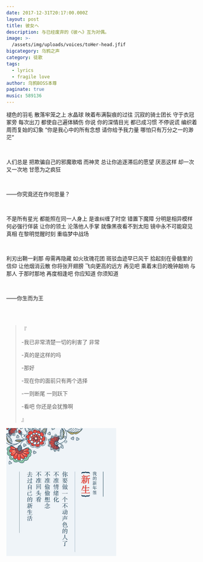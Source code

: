```yaml
---
date: 2017-12-31T20:17:00.000Z
layout: post
title: 彼女へ
description: 与已经废弃的《彼ヘ》互为对偶。
image: >-
  /assets/img/uploads/voices/toHer-head.jfif
bigcategory: 乌鸦之声
category: 徒歌
tags:
  - lyrics
  - fragile love
author: 乌鸦BOSS本尊
paginate: true
music: 589136
---
```

褪色的羽毛
散落牢笼之上
水晶球
映着布满裂痕的过往
沉寂的骑士团长
守于衣冠冢旁
每次出刀
都使自己遍体鳞伤
你说
你的深情目光
都已成习惯
不停说谎
编织着周而复始的幻象
“你是我心中的所有念想 
请你给予我力量
哪怕只有万分之一的渺茫”

<br>

人们总是
把欺骗自己的邪魔歌唱
而神灵
总让你追逐滞后的愿望
厌恶这样
却一次又一次地
甘愿为之疯狂

<br>

——你究竟还在作何思量？

<br>

不是所有星光
都能照在同一人身上
是谁纠缠了时空
错置下魔障
分明是相异模样
何必强行佯装
让你的领土
沦落他人手掌
就像黑夜看不到太阳
镜中永不可能窥见真相
在黎明觉醒时刻
重临梦中战场

<br>

利刃出鞘一刹那
毋需再隐藏
如火玫瑰花团
斑驳血迹早已风干
拾起刻在骨髓里的信仰
让他烟消云散
你将张开翅膀
飞向更高的远方
再见吧
乘着末日的晚钟敲响
与那人
于那时那地
再度相逢吧
你应知道
你须知道

<br>

——你生而为王

<br>

<br>


> 『
>
> -我已非常清楚一切的利害了 非常
>
> -真的是这样的吗
>
> -那好
>
> -现在你的面前只有两个选择
>
> -一则断尾 一则跃下
>
> -看吧 你还是会犹豫啊
>
> 』

<img src="..\assets\img\uploads\voices\toHer-new-life.jpg" align='left' style="zoom:33%;" />